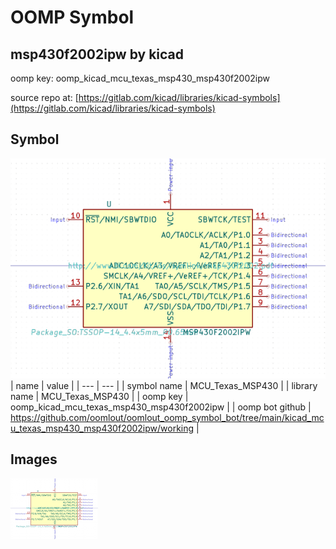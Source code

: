 # OOMP Symbol  
## msp430f2002ipw  by kicad  
  
oomp key: oomp_kicad_mcu_texas_msp430_msp430f2002ipw  
  
source repo at: [https://gitlab.com/kicad/libraries/kicad-symbols](https://gitlab.com/kicad/libraries/kicad-symbols)  
## Symbol  
  
[![working.png](working_600.png)](working.png)  
| name | value | 
| --- | --- | 
| symbol name | MCU_Texas_MSP430 | 
| library name | MCU_Texas_MSP430 | 
| oomp key | oomp_kicad_mcu_texas_msp430_msp430f2002ipw | 
| oomp bot github | https://github.com/oomlout/oomlout_oomp_symbol_bot/tree/main/kicad_mcu_texas_msp430_msp430f2002ipw/working | 
## Images  
  
[![working.png](working_140.png)](working.png)  
